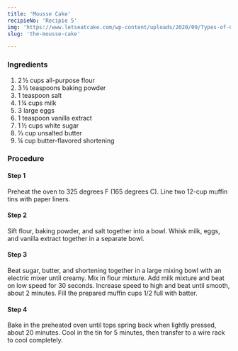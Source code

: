 ```yaml
---
title: 'Mousse Cake'
recipieNo: 'Recipie 5'
img: 'https://www.letseatcake.com/wp-content/uploads/2020/09/Types-of-Cake-4.jpg'
slug: 'the-mousse-cake'

---
```


### Ingredients ###

1.  2 ½ cups all-purpose flour
2.  3 ½ teaspoons baking powder
3.  1 teaspoon salt
4.  1 ¼ cups milk
5.  3 large eggs
6.  1 teaspoon vanilla extract
7.  1 ½ cups white sugar
8.  ⅓ cup unsalted butter
10. ¼ cup butter-flavored shortening

### Procedure ###

#### Step 1 ####

Preheat the oven to 325 degrees F (165 degrees C). Line two 12-cup muffin tins with paper liners.

#### Step 2 ####

Sift flour, baking powder, and salt together into a bowl. Whisk milk, eggs, and vanilla extract together in a separate bowl.

#### Step 3 ####

Beat sugar, butter, and shortening together in a large mixing bowl with an electric mixer until creamy. Mix in flour mixture. Add milk mixture and beat on low speed for 30 seconds. Increase speed to high and beat until smooth, about 2 minutes. Fill the prepared muffin cups 1/2 full with batter.

#### Step 4 ####

<p>Bake in the preheated oven until tops spring back when lightly pressed, about 20 minutes. Cool in the tin for 5 minutes, then transfer to a wire rack to cool completely.</p> 